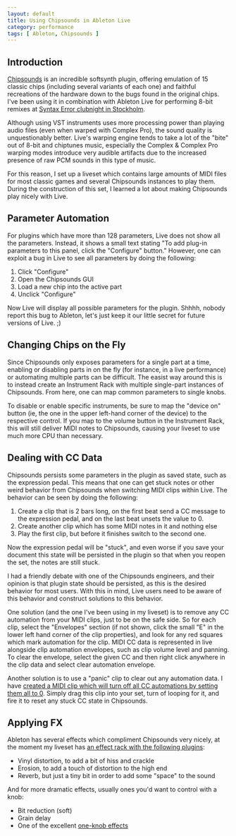 ```yaml
---
layout: default
title: Using Chipsounds in Ableton Live
category: performance
tags: [ Ableton, Chipsounds ]
---
```


Introduction
------------

[Chipsounds][1] is an incredible softsynth plugin, offering emulation of 15
classic chips (including several variants of each one) and faithful
recreations of the hardware down to the bugs found in the original chips. I've
been using it in combination with Ableton Live for performing 8-bit remixes
at [Syntax Error clubnight in Stockholm][2].

Although using VST instruments uses more processing power than playing audio
files (even when warped with Complex Pro), the sound quality is unquestionably
better. Live's warping engine tends to take a lot of the "bite" out of 8-bit
and chiptunes music, especially the Complex & Complex Pro warping modes
introduce very audible artifacts due to the increased presence of raw PCM
sounds in this type of music.

For this reason, I set up a liveset which contains large amounts of MIDI files
for most classic games and several Chipsounds instances to play them. During
the construction of this set, I learned a lot about making Chipsounds play
nicely with Live.


Parameter Automation
--------------------

For plugins which have more than 128 parameters, Live does not show all the
parameters. Instead, it shows a small text stating "To add plug-in parameters
to this panel, click the "Configure" button." However, one can exploit a bug
in Live to see all parameters by doing the following:

1. Click "Configure"
2. Open the Chipsounds GUI
3. Load a new chip into the active part
4. Unclick "Configure"

Now Live will display all possible parameters for the plugin. Shhhh, nobody
report this bug to Ableton, let's just keep it our little secret for future
versions of Live. ;)


Changing Chips on the Fly
-------------------------

Since Chipsounds only exposes parameters for a single part at a time, enabling
or disabling parts in on the fly (for instance, in a live performance) or
automating multiple parts can be difficult. The easist way around this is to
instead create an Instrument Rack with multiple single-part instances of
Chipsounds. From here, one can map common parameters to single knobs.

To disable or enable specific instruments, be sure to map the "device on"
button (ie, the one in the upper left-hand corner of the device) to the
respective control. If you map to the volume button in the Instrument Rack,
this will still deliver MIDI notes to Chipsounds, causing your liveset to use
much more CPU than necessary.


Dealing with CC Data
--------------------

Chipsounds persists some parameters in the plugin as saved state, such as the
expression pedal. This means that one can get stuck notes or other weird
behavior from Chipsounds when switching MIDI clips within Live. The behavior
can be seen by doing the following:

1. Create a clip that is 2 bars long, on the first beat send a CC message to
the expression pedal, and on the last beat unsets the value to 0.
2. Create another clip which has some MIDI notes in it and nothing else
3. Play the first clip, but before it finishes switch to the second one.

Now the expression pedal will be "stuck", and even worse if you save your
document this state will be persisted in the plugin so that when you reopen
the set, the notes are still stuck.

I had a friendly debate with one of the Chipsounds engineers, and their
opinion is that plugin state should be persisted, as this is the desired
behavior for most users. With this in mind, Live users need to be aware of
this behavior and construct solutions to this behavior.

One solution (and the one I've been using in my liveset) is to remove any CC
automation from your MIDI clips, just to be on the safe side. So for each
clip, select the "Envelopes" section (if not shown, click the small "E" in the
lower left hand corner of the clip properties), and look for any red squares
which mark automation for the clip. MIDI CC data is represented in live
alongside clip automation envelopes, such as clip volume level and panning. To
clear the envelope, select the given CC and then right click anywhere in the
clip data and select clear automation envelope.

Another solution is to use a "panic" clip to clear out any automation data. I
have [created a MIDI clip which will turn off all CC automations by setting
them all to 0][3]. Simply drag this clip into your set, turn of looping for
it, and fire it to reset any stuck CC state in Chipsounds.


Applying FX
-----------

Ableton has several effects which compliment Chipsounds very nicely, at the
moment my liveset has [an effect rack with the following plugins][4]:

* Vinyl distortion, to add a bit of hiss and crackle
* Erosion, to add a touch of distortion to the high end
* Reverb, but just a tiny bit in order to add some "space" to the sound

And for more dramatic effects, usually ones you'd want to control with a knob:

* Bit reduction (soft)
* Grain delay
* One of the excellent [one-knob effects][5]


[1]: http://www.plogue.com/products/chipsounds/
[2]: http://www.syntax-error.se/
[3]: http://static.teragonaudio.com/chipsounds-on-live-panic.midi
[4]: http://static.teragonaudio.com/chipsounds-on-live-chipfx.adg
[5]: http://4live.me/tagged/oneknob#.UX4qcKDmpIM
